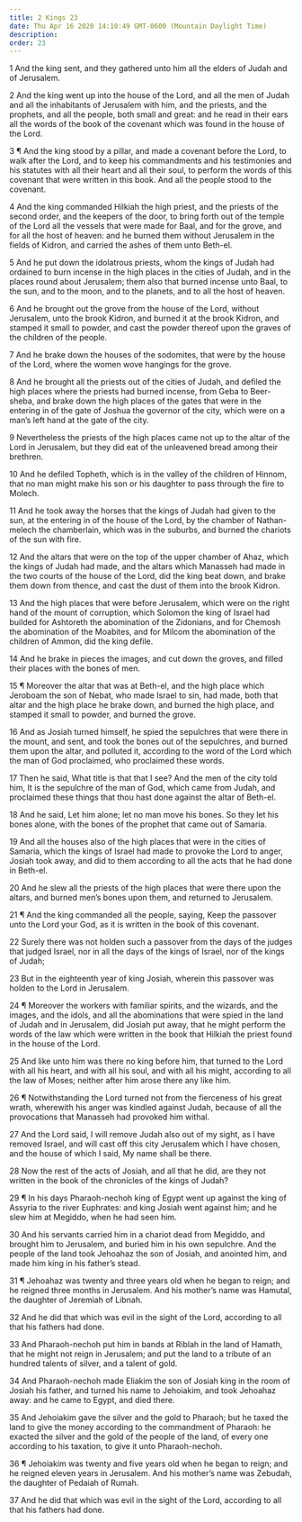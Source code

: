 ```yaml
---
title: 2 Kings 23
date: Thu Apr 16 2020 14:10:49 GMT-0600 (Mountain Daylight Time)
description: 
order: 23
---
```


<p>
  1 And the king sent, and they gathered unto him all the elders of Judah and of
  Jerusalem.
</p>
<p>
  2 And the king went up into the house of the Lord, and all the men of Judah
  and all the inhabitants of Jerusalem with him, and the priests, and the
  prophets, and all the people, both small and great: and he read in their ears
  all the words of the book of the covenant which was found in the house of the
  Lord.
</p>
<p>
  3 &#xB6; And the king stood by a pillar, and made a covenant before the Lord,
  to walk after the Lord, and to keep his commandments and his testimonies and
  his statutes with all their heart and all their soul, to perform the words of
  this covenant that were written in this book. And all the people stood to the
  covenant.
</p>
<span></span>
<p>
  4 And the king commanded Hilkiah the high priest, and the priests of the
  second order, and the keepers of the door, to bring forth out of the temple of
  the Lord all the vessels that were made for Baal, and for the grove, and for
  all the host of heaven: and he burned them without Jerusalem in the fields of
  Kidron, and carried the ashes of them unto Beth-el.
</p>
<p>
  5 And he put down the idolatrous priests, whom the kings of Judah had ordained
  to burn incense in the high places in the cities of Judah, and in the places
  round about Jerusalem; them also that burned incense unto Baal, to the sun,
  and to the moon, and to the planets, and to all the host of heaven.
</p>
<p>
  6 And he brought out the grove from the house of the Lord, without Jerusalem,
  unto the brook Kidron, and burned it at the brook Kidron, and stamped it small
  to powder, and cast the powder thereof upon the graves of the children of the
  people.
</p>
<p>
  7 And he brake down the houses of the sodomites, that were by the house of the
  Lord, where the women wove hangings for the grove.
</p>
<p>
  8 And he brought all the priests out of the cities of Judah, and defiled the
  high places where the priests had burned incense, from Geba to Beer-sheba, and
  brake down the high places of the gates that were in the entering in of the
  gate of Joshua the governor of the city, which were on a man&#x2019;s left
  hand at the gate of the city.
</p>
<p>
  9 Nevertheless the priests of the high places came not up to the altar of the
  Lord in Jerusalem, but they did eat of the unleavened bread among their
  brethren.
</p>
<p>
  10 And he defiled Topheth, which is in the valley of the children of Hinnom,
  that no man might make his son or his daughter to pass through the fire to
  Molech.
</p>
<p>
  11 And he took away the horses that the kings of Judah had given to the sun,
  at the entering in of the house of the Lord, by the chamber of Nathan-melech
  the chamberlain, which was in the suburbs, and burned the chariots of the sun
  with fire.
</p>
<p>
  12 And the altars that were on the top of the upper chamber of Ahaz, which the
  kings of Judah had made, and the altars which Manasseh had made in the two
  courts of the house of the Lord, did the king beat down, and brake them down
  from thence, and cast the dust of them into the brook Kidron.
</p>
<p>
  13 And the high places that were before Jerusalem, which were on the right
  hand of the mount of corruption, which Solomon the king of Israel had builded
  for Ashtoreth the abomination of the Zidonians, and for Chemosh the
  abomination of the Moabites, and for Milcom the abomination of the children of
  Ammon, did the king defile.
</p>
<p>
  14 And he brake in pieces the images, and cut down the groves, and filled
  their places with the bones of men.
</p>
<p>
  15 &#xB6; Moreover the altar that was at Beth-el, and the high place which
  Jeroboam the son of Nebat, who made Israel to sin, had made, both that altar
  and the high place he brake down, and burned the high place, and stamped it
  small to powder, and burned the grove.
</p>
<p>
  16 And as Josiah turned himself, he spied the sepulchres that were there in
  the mount, and sent, and took the bones out of the sepulchres, and burned them
  upon the altar, and polluted it, according to the word of the Lord which the
  man of God proclaimed, who proclaimed these words.
</p>
<p>
  17 Then he said, What title is that that I see? And the men of the city told
  him, It is the sepulchre of the man of God, which came from Judah, and
  proclaimed these things that thou hast done against the altar of Beth-el.
</p>
<p>
  18 And he said, Let him alone; let no man move his bones. So they let his
  bones alone, with the bones of the prophet that came out of Samaria.
</p>
<p>
  19 And all the houses also of the high places that were in the cities of
  Samaria, which the kings of Israel had made to provoke the Lord to anger,
  Josiah took away, and did to them according to all the acts that he had done
  in Beth-el.
</p>
<p>
  20 And he slew all the priests of the high places that were there upon the
  altars, and burned men&#x2019;s bones upon them, and returned to Jerusalem.
</p>
<p>
  21 &#xB6; And the king commanded all the people, saying, Keep the passover
  unto the Lord your God, as it is written in the book of this covenant.
</p>
<p>
  22 Surely there was not holden such a passover from the days of the judges
  that judged Israel, nor in all the days of the kings of Israel, nor of the
  kings of Judah;
</p>
<p>
  23 But in the eighteenth year of king Josiah, wherein this passover was holden
  to the Lord in Jerusalem.
</p>
<p>
  24 &#xB6; Moreover the workers with familiar spirits, and the wizards, and the
  images, and the idols, and all the abominations that were spied in the land of
  Judah and in Jerusalem, did Josiah put away, that he might perform the words
  of the law which were written in the book that Hilkiah the priest found in the
  house of the Lord.
</p>
<p>
  25 And like unto him was there no king before him, that turned to the Lord
  with all his heart, and with all his soul, and with all his might, according
  to all the law of Moses; neither after him arose there any like him.
</p>
<p>
  26 &#xB6; Notwithstanding the Lord turned not from the fierceness of his great
  wrath, wherewith his anger was kindled against Judah, because of all the
  provocations that Manasseh had provoked him withal.
</p>
<p>
  27 And the Lord said, I will remove Judah also out of my sight, as I have
  removed Israel, and will cast off this city Jerusalem which I have chosen, and
  the house of which I said, My name shall be there.
</p>
<p>
  28 Now the rest of the acts of Josiah, and all that he did, are they not
  written in the book of the chronicles of the kings of Judah?
</p>
<p>
  29 &#xB6; In his days Pharaoh-nechoh king of Egypt went up against the king of
  Assyria to the river Euphrates: and king Josiah went against him; and he slew
  him at Megiddo, when he had seen him.
</p>
<p>
  30 And his servants carried him in a chariot dead from Megiddo, and brought
  him to Jerusalem, and buried him in his own sepulchre. And the people of the
  land took Jehoahaz the son of Josiah, and anointed him, and made him king in
  his father&#x2019;s stead.
</p>
<p>
  31 &#xB6; Jehoahaz was twenty and three years old when he began to reign; and
  he reigned three months in Jerusalem. And his mother&#x2019;s name was
  Hamutal, the daughter of Jeremiah of Libnah.
</p>
<p>
  32 And he did that which was evil in the sight of the Lord, according to all
  that his fathers had done.
</p>
<span></span>
<p>
  33 And Pharaoh-nechoh put him in bands at Riblah in the land of Hamath, that
  he might not reign in Jerusalem; and put the land to a tribute of an hundred
  talents of silver, and a talent of gold.
</p>
<p>
  34 And Pharaoh-nechoh made Eliakim the son of Josiah king in the room of
  Josiah his father, and turned his name to Jehoiakim, and took Jehoahaz away:
  and he came to Egypt, and died there.
</p>
<p>
  35 And Jehoiakim gave the silver and the gold to Pharaoh; but he taxed the
  land to give the money according to the commandment of Pharaoh: he exacted the
  silver and the gold of the people of the land, of every one according to his
  taxation, to give it unto Pharaoh-nechoh.
</p>
<p>
  36 &#xB6; Jehoiakim was twenty and five years old when he began to reign; and
  he reigned eleven years in Jerusalem. And his mother&#x2019;s name was
  Zebudah, the daughter of Pedaiah of Rumah.
</p>
<p>
  37 And he did that which was evil in the sight of the Lord, according to all
  that his fathers had done.
</p>
